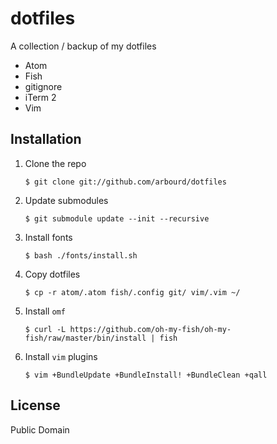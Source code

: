 # dotfiles

A collection / backup of my dotfiles

* Atom
* Fish
* gitignore
* iTerm 2
* Vim

## Installation

  1. Clone the repo

      `$ git clone git://github.com/arbourd/dotfiles`

  2. Update submodules

      `$ git submodule update --init --recursive`

  3. Install fonts

      `$ bash ./fonts/install.sh`

  4. Copy dotfiles

      `$ cp -r atom/.atom fish/.config git/ vim/.vim ~/`

  5. Install `omf`

      `$ curl -L https://github.com/oh-my-fish/oh-my-fish/raw/master/bin/install | fish`

  6. Install `vim` plugins

      `$ vim +BundleUpdate +BundleInstall! +BundleClean +qall`

## License

Public Domain
